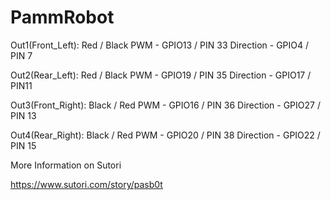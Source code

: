 # PammRobot

Out1(Front_Left): Red / Black   PWM - GPIO13 / PIN 33   Direction - GPIO4 / PIN 7

Out2(Rear_Left): Red / Black    PWM - GPIO19 / PIN 35   Direction - GPIO17 / PIN11

Out3(Front_Right): Black / Red  PWM - GPIO16 / PIN 36   Direction - GPIO27 / PIN 13

Out4(Rear_Right):  Black / Red  PWM - GPIO20 / PIN 38   Direction - GPIO22 / PIN 15

More Information on Sutori

https://www.sutori.com/story/pasb0t
